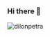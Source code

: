 ### Hi there 👋

<!--
**dilonpetra/dilonpetra** is a ✨ _special_ ✨ repository because its `README.md` (this file) appears on your GitHub profile.

Here are some ideas to get you started:

- 🔭 I’m currently working on ...
- 🌱 I’m currently learning ...
- 👯 I’m looking to collaborate on ...
- 🤔 I’m looking for help with ...
- 💬 Ask me about ...
- 📫 How to reach me: ...
- 😄 Pronouns: ...
- ⚡ Fun fact: ...

### Hai 👋, I'm Prissy Nusaiba Yulisa
[![Gmail Badge](https://img.shields.io/badge/-prissynusaiba12@gmail.com-c14438?style=flat&logo=Gmail&logoColor=white&link=mailto:prissynusaiba12@gmail.com)](mailto:prissynusaiba12@gmail.com) 
[![Linkedin Badge](https://img.shields.io/badge/-prissynusaiba-0072b1?style=flat&logo=Linkedin&logoColor=white&link=https://www.linkedin.com/in/prissy-nusaiba/)](https://www.linkedin.com/in/prissynusaiba/) [![Github Badge](https://img.shields.io/badge/-prissyyy-grey?style=flat&logo=github&logoColor=white&link=https://github.com/prissyyy/)](https://www.github.com/prissyyy/) <p align='left'>
- 📊 I'm a Statistics Student in Muhammadiyah Semarang University
- 👀 I'm interested in Data Science and Deep Learning
- 🌱 I’m currently learning Artificial Intellegence in Orbit Future Academy 
- ✨ I'm part of PT Cicil Solusi Mitra Teknologi as a Student Ambassador
### My Github Stats
<p align=left> <img src=https://komarev.com/ghpvc/?username=prissyyy alt=prissyyy /> </p>

[![Github stats](https://github-readme-stats.vercel.app/api?username=prissyyy&show_icons=true&include_all_commits=true&bg_color=0,f7f7f7,7957d5&icon_color=eb1f6a&title_color=260000&text_color=000)](https://github.com/prissyyy/github-readme-stats)
[![Top Langs](https://github-readme-stats.vercel.app/api/top-langs/?username=prissyyy&layout=compact&bg_color=141321&title_color=fff&text_color=fff)](https://github.com/prissyyy/github-readme-stats)
-->

<p align=left> <img src=https://komarev.com/ghpvc/?username=dilonpetra alt=dilonpetra /> </p>


